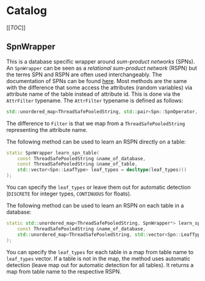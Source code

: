 # Catalog

[[_TOC_]]

## SpnWrapper

This is a database specific wrapper around *sum-product networks* (SPNs). An `SpnWrapper` can be seen as a *relational
sum-product network* (RSPN) but the terms SPN and RSPN are often used interchangeably. The documentation of SPNs can be
found [here](src/util/README.md). Most methods are the same with the difference that some access the attributes (random
variables) via attribute name of the table instead of attribute id. This is done via the `AttrFilter` typename.
The `AttrFilter` typename is defined as follows:
```cpp
std::unordered_map<ThreadSafePooledString, std::pair<Spn::SpnOperator, float>>
```
The difference to `Filter` is that we map from a `ThreadSafePooledString` representing the attribute name.

The following method can be used to learn an RSPN directly on a table:
```cpp
static SpnWrapper learn_spn_table(
    const ThreadSafePooledString &name_of_database,
    const ThreadSafePooledString &name_of_table,
    std::vector<Spn::LeafType> leaf_types = decltype(leaf_types)()
);
```
You can specify the `leaf_types` or leave them out for automatic detection (`DISCRETE` for integer types, `CONTINUOUS`
for floats).

The following method can be used to learn an RSPN on each table in a database:
```cpp
static std::unordered_map<ThreadSafePooledString, SpnWrapper*> learn_spn_database(
    const ThreadSafePooledString &name_of_database,
    std::unordered_map<ThreadSafePooledString, std::vector<Spn::LeafType>> leaf_types = decltype(leaf_types)()
);
```
You can specify the `leaf_types` for each table in a map from table name to `leaf_types` vector. If a table is not in
the map, the method uses automatic detection (leave map out for automatic detection for all tables). It returns a map
from table name to the respective RSPN.
